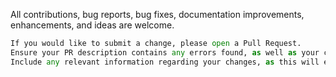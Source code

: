 All contributions, bug reports, bug fixes, documentation improvements, enhancements, and ideas are welcome.

```python
If you would like to submit a change, please open a Pull Request.
Ensure your PR description contains any errors found, as well as your changes made to solve the problem.
Include any relevant information regarding your changes, as this will expedite the review process.
```
